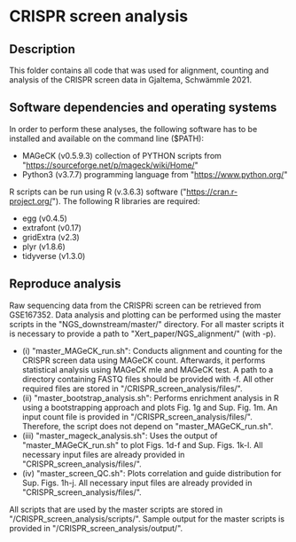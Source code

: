 # CRISPR screen analysis

## Description
This folder contains all code that was used for alignment, counting and analysis of the CRISPR screen data in Gjaltema, Schwämmle 2021. 

## Software dependencies and operating systems
In order to perform these analyses, the following software has to be installed and available on the command line ($PATH):
- MAGeCK (v0.5.9.3) collection of PYTHON scripts from "https://sourceforge.net/p/mageck/wiki/Home/"
- Python3 (v3.7.7) programming language from "https://www.python.org/"

R scripts can be run using R (v.3.6.3) software ("https://cran.r-project.org/"). The following R libraries are required:
- egg (v0.4.5)
- extrafont (v0.17)
- gridExtra (v2.3)
- plyr (v1.8.6)
- tidyverse (v1.3.0)


## Reproduce analysis
Raw sequencing data from the CRISPRi screen can be retrieved from GSE167352. Data analysis and plotting can be performed using the master scripts in the "NGS_downstream/master/" directory. For all master scripts it is necessary to provide a path to "Xert_paper/NGS_alignment/" (with -p).

- (i)   "master_MAGeCK_run.sh": Conducts alignment and counting for the CRISPR screen data using MAGeCK count. Afterwards, it performs statistical analysis using MAGeCK mle and MAGeCK test. A path to a directory containing FASTQ files should be provided with -f. All other required files are stored in "/CRISPR_screen_analysis/files/".
- (ii)  "master_bootstrap_analysis.sh": Performs enrichment analysis in R using a bootstrapping approach and plots Fig. 1g and Sup. Fig. 1m. An input count file is provided in "/CRISPR_screen_analysis/files/". Therefore, the script does not depend on "master_MAGeCK_run.sh".
- (iii) "master_mageck_analysis.sh": Uses the output of "master_MAGeCK_run.sh" to plot Figs. 1d-f and Sup. Figs. 1k-l. All necessary input files are already provided in "CRISPR_screen_analysis/files/".
- (iv)  "master_screen_QC.sh": Plots correlation and guide distribution for Sup. Figs. 1h-j. All necessary input files are already provided in "CRISPR_screen_analysis/files/". 


All scripts that are used by the master scripts are stored in "/CRISPR_screen_analysis/scripts/". Sample output for the master scripts is provided in "/CRISPR_screen_analysis/output/".
